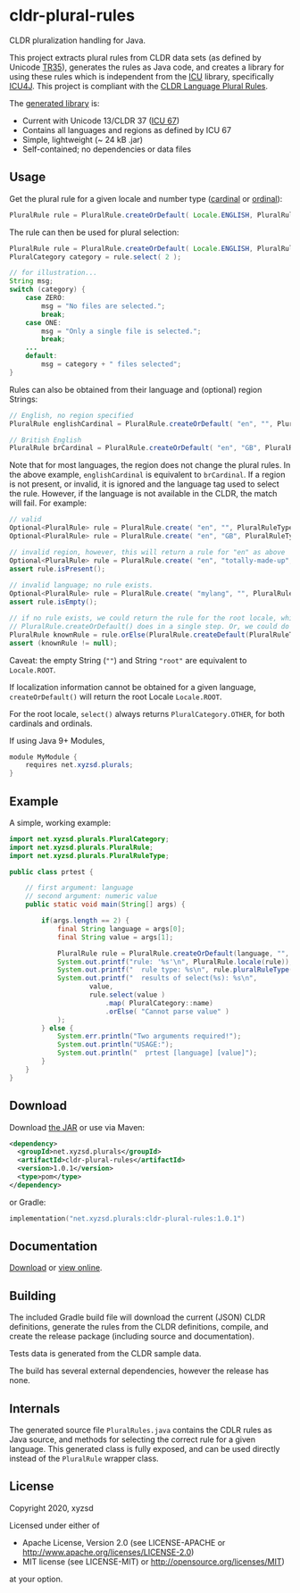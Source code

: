 # cldr-plural-rules
CLDR pluralization handling for Java.

This project extracts plural rules from CLDR data sets (as defined by Unicode [TR35][tr35]), generates the rules as Java code, 
and creates a library for using these rules which is independent from the [ICU][icu] library, specifically [ICU4J][icu4j].
This project is compliant with the [CLDR Language Plural Rules][cldrPlurals].

The [generated library][jar_dl] is:
* Current with Unicode 13/CLDR 37 ([ICU 67][icu67])
* Contains all languages and regions as defined by ICU 67
* Simple, lightweight (~ 24 kB .jar)
* Self-contained; no dependencies or data files

Usage
-----

Get the plural rule for a given locale and number type ([cardinal][cardinal] or [ordinal][ordinal]):
```java
PluralRule rule = PluralRule.createOrDefault( Locale.ENGLISH, PluralRuleType.CARDINAL );
```

The rule can then be used for plural selection:
```java
PluralRule rule = PluralRule.createOrDefault( Locale.ENGLISH, PluralRuleType.CARDINAL );
PluralCategory category = rule.select( 2 );

// for illustration...  
String msg;
switch (category) {
    case ZERO:
        msg = "No files are selected.";
        break;
    case ONE:
        msg = "Only a single file is selected.";
        break;
    ...
    default:
        msg = category + " files selected";
}

```


Rules can also be obtained from their language and (optional) region Strings:
```java
// English, no region specified
PluralRule englishCardinal = PluralRule.createOrDefault( "en", "", PluralRuleType.CARDINAL );

// British English
PluralRule brCardinal = PluralRule.createOrDefault( "en", "GB", PluralRuleType.CARDINAL );
```
Note that for most languages, the region does not change the plural rules. In the above example,
```englishCardinal``` is equivalent to ```brCardinal```. If a region is not present, or invalid,
it is ignored and the language tag used to select the rule. However, if the language is not 
available in the CLDR, the match will fail. For example:

```java
// valid
Optional<PluralRule> rule = PluralRule.create( "en", "", PluralRuleType.CARDINAL );
Optional<PluralRule> rule = PluralRule.create( "en", "GB", PluralRuleType.CARDINAL );

// invalid region, however, this will return a rule for "en" as above
Optional<PluralRule> rule = PluralRule.create( "en", "totally-made-up", PluralRuleType.CARDINAL );  
assert rule.isPresent();
    
// invalid language; no rule exists.
Optional<PluralRule> rule = PluralRule.create( "mylang", "", PluralRuleType.CARDINAL );
assert rule.isEmpty();

// if no rule exists, we could return the rule for the root locale, which is what 
// PluralRule.createOrDefault() does in a single step. Or, we could do this:
PluralRule knownRule = rule.orElse(PluralRule.createDefault(PluralRuleType.CARDINAL));
assert (knownRule != null);

```
Caveat: the empty String (`""`) and String `"root"` are equivalent to `Locale.ROOT`. 

If localization information cannot be obtained for a given language, ```createOrDefault()``` will return 
the root Locale `Locale.ROOT`. 

For the root locale, `select()` always returns `PluralCategory.OTHER`,
for both cardinals and ordinals. 

If using Java 9+ Modules,
```java
module MyModule {
    requires net.xyzsd.plurals;
}
```

Example
-------

A simple, working example:

```java
import net.xyzsd.plurals.PluralCategory;
import net.xyzsd.plurals.PluralRule;
import net.xyzsd.plurals.PluralRuleType;

public class prtest {

    // first argument: language
    // second argument: numeric value
    public static void main(String[] args) {

        if(args.length == 2) {
            final String language = args[0];
            final String value = args[1];

            PluralRule rule = PluralRule.createOrDefault(language, "", PluralRuleType.CARDINAL);
            System.out.printf("rule: '%s'\n", PluralRule.locale(rule));
            System.out.printf("  rule type: %s\n", rule.pluralRuleType());
            System.out.printf("  results of select(%s): %s\n",
                    value,
                    rule.select(value )
                        .map( PluralCategory::name)
                        .orElse( "Cannot parse value" )
            );
        } else {
            System.err.println("Two arguments required!");
            System.out.println("USAGE:");
            System.out.println("  prtest [language] [value]");
        }
    }
}

```


Download
--------
Download [the JAR][jar_dl] or use via Maven:

```xml
<dependency>
  <groupId>net.xyzsd.plurals</groupId>
  <artifactId>cldr-plural-rules</artifactId>
  <version>1.0.1</version>
  <type>pom</type>
</dependency>
```
or Gradle:
```kotlin
implementation("net.xyzsd.plurals:cldr-plural-rules:1.0.1")
```

Documentation
-------------
[Download][docs_dl] or [view online][docs].

Building
--------

The included Gradle build file will download the current (JSON) CLDR definitions,
generate the rules from the CLDR definitions, compile, and create the release package (including source and 
documentation).

Tests data is generated from the CLDR sample data.

The build has several external dependencies, however the release has none.

Internals
---------
The generated source file `PluralRules.java` contains the CDLR rules as Java source,
and methods for selecting the correct rule for a given language. This generated class
is fully exposed, and can be used directly instead of the `PluralRule` wrapper class.
  

License
-------
Copyright 2020, xyzsd

Licensed under either of

 * Apache License, Version 2.0
   (see LICENSE-APACHE or http://www.apache.org/licenses/LICENSE-2.0)
 * MIT license
   (see LICENSE-MIT) or http://opensource.org/licenses/MIT)

at your option.



[jar_dl]: https://repo1.maven.org/maven2/net/xyzsd/plurals/cldr-plural-rules/1.0.1/cldr-plural-rules-1.0.1.jar
[docs_dl]: https://repo1.maven.org/maven2/net/xyzsd/plurals/cldr-plural-rules/1.0.1/cldr-plural-rules-1.0.1-javadoc.jar
[docs]: https://javadoc.io/doc/net.xyzsd.plurals/cldr-plural-rules/latest/index.html
[tr35]: https://unicode.org/reports/tr35/tr35-numbers.html
[cldrPlurals]: https://unicode.org/reports/tr35/tr35-numbers.html#Language_Plural_Rules
[icu]: https://site.icu-project.org/
[icu4j]: https://github.com/unicode-org/icu
[icu67]: https://site.icu-project.org/download/67
[cardinal]: https://www.dictionary.com/browse/cardinal-number
[ordinal]: https://www.dictionary.com/browse/ordinal-number
